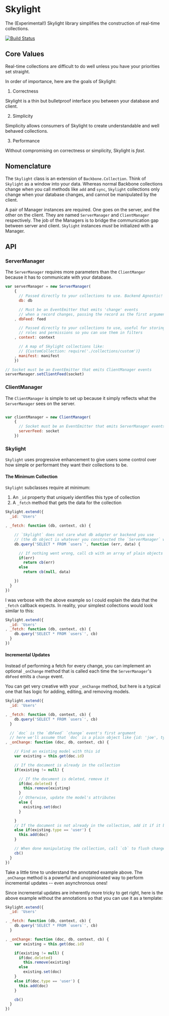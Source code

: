 # Skylight

The (Experimental!) Skylight library simplifies the construction of real-time collections.

[![Build Status](https://travis-ci.org/ben-ng/skylight.png?branch=master)](https://travis-ci.org/ben-ng/skylight)

## Core Values

Real-time collections are difficult to do well unless you have your priorities set straight.

In order of importance, here are the goals of Skylight:

1. Correctness

  Skylight is a thin but bulletproof interface you between your database and client.

2. Simplicity

  Simplicity allows consumers of Skylight to create understandable and well behaved collections.

3. Performance

  Without compromising on correctness or simplicity, Skylight is *fast*.

## Nomenclature

The `Skylight` class is an extension of `Backbone.Collection`. Think of `Skylight` as a window into your data. Whereas normal Backbone collections change when you call methods like `add` and `sync`, `Skylight` collections only change when your database changes, and cannot be manipulated by the client.

A pair of Manager instances are required. One goes on the server, and the other on the client. They are named `ServerManager` and `ClientManager` respectively. The job of the Managers is to bridge the communication gap between server and client. `Skylight` instances *must* be initialized with a Manager.

## API

### ServerManager

The `ServerManager` requires more parameters than the `ClientManger` because it has to communicate with your database.

```js
var serverManager = new ServerManager(
    {
      // Passed directly to your collections to use. Backend Agnostic!
      db: db

      // Must be an EventEmitter that emits 'change' events
      // when a record changes, passing the record as the first argument
    , dbFeed: feed

      // Passed directly to your collections to use, useful for storing user
      // roles and permissions so you can use them in filters
    , context: context

      // A map of Skylight collections like:
      // {CustomCollection: require('./collections/custom')}
    , manifest: manifest
    })

// Socket must be an EventEmitter that emits ClientManager events
serverManager.setClientFeed(socket)
```

### ClientManager

The `ClientManager` is simple to set up because it simply reflects what the `ServerManager` sees on the server.

```js

var clientManager = new ClientManager(
    {
      // Socket must be an EventEmitter that emits ServerManager events
      serverFeed: socket
    })

```

### Skylight

`Skylight` uses progressive enhancement to give users some control over how simple or performant they want their collections to be.

#### The Minimum Collection

`Skylight` subclasses require at minimum:

1. An `_id` property that uniquely identifies this type of collection
2. A `_fetch` method that gets the data for the collection

```js
Skylight.extend({
  _id: 'Users'

, _fetch: function (db, context, cb) {

    // `Skylight` does not care what db adapter or backend you use
    // (the db object is whatever you constructed the `ServerManager` with)
    db.query('SELECT * FROM `users`', function (err, data) {

      // If nothing went wrong, call cb with an array of plain objects
      if(err)
        return cb(err)
      else
        return cb(null, data)

    })
  }
})
```

I was verbose with the above example so I could explain the data that the `_fetch` callback expects. In reality, your simplest collections would look similar to this:

```js
Skylight.extend({
  _id: 'Users'
, _fetch: function (db, context, cb) {
    db.query('SELECT * FROM `users`', cb)
  }
})
```

#### Incremental Updates

Instead of performing a fetch for every change, you can implement an optional `_onChange` method that is called each time the `ServerManager`'s `dbFeed` emits a `change` event.

You can get very creative with your `_onChange` method, but here is a typical one that has logic for adding, editing, and removing models.

```js
Skylight.extend({
  _id: 'Users'

, _fetch: function (db, context, cb) {
    db.query('SELECT * FROM `users`', cb)
  }

  // `doc` is the `dbFeed` `change` event's first argument
  // here we'll assume that `doc` is a plain object like {id: 'joe', type: 'user'}
, _onChange: function (doc, db, context, cb) {

    // Find an existing model with this id
    var existing = this.get(doc.id)

    // If the document is already in the collection
    if(existing != null) {

      // If the document is deleted, remove it
      if(doc.deleted) {
        this.remove(existing)
      }
      // Otherwise, update the model's attributes
      else {
        existing.set(doc)
      }

    }
    // If the document is not already in the collection, add it if it belongs
    else if(existing.type == 'user') {
      this.add(doc)
    }

    // When done manipulating the collection, call `cb` to flush changes
    cb()
  }
})
```

Take a little time to understand the annotated example above. The `_onChange` method is a powerful and unopinionated way to perform incremental updates -- even asynchronous ones!

Since incremental updates are inherently more tricky to get right, here is the above example without the annotations so that you can use it as a template:

```js
Skylight.extend({
  _id: 'Users'

, _fetch: function (db, context, cb) {
    db.query('SELECT * FROM `users`', cb)
  }

, _onChange: function (doc, db, context, cb) {
    var existing = this.get(doc.id)

    if(existing != null) {
      if(doc.deleted)
        this.remove(existing)
      else
        existing.set(doc)
    }
    else if(doc.type == 'user') {
      this.add(doc)
    }

    cb()
  }
})
```
